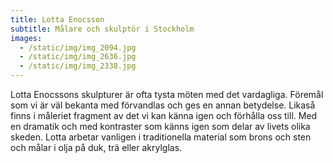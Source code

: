 ```yaml
---
title: Lotta Enocsson
subtitle: Målare och skulptör i Stockholm
images:
  - /static/img/img_2094.jpg
  - /static/img/img_2636.jpg
  - /static/img/img_2338.jpg
---
```

Lotta Enocssons skulpturer är ofta tysta möten med det vardagliga. Föremål som vi är väl bekanta med förvandlas och ges en annan betydelse. Likaså finns i måleriet fragment av det vi kan känna igen och förhålla oss till. Med en dramatik och med kontraster som känns igen som delar av livets olika skeden. Lotta arbetar vanligen i traditionella material som brons och sten och målar i olja på duk, trä eller akrylglas.
